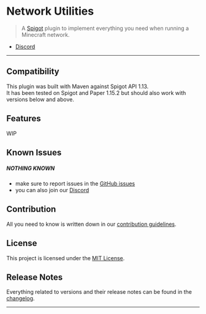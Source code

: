 # **Network Utilities**

> A [Spigot] plugin to implement everything you need when running a Minecraft network.

- [Discord]

---

## **Compatibility**
This plugin was built with Maven against Spigot API 1.13.<br>
It has been tested on Spigot and Paper 1.15.2 but should also work with versions below and above.


## **Features**

WIP


## **Known Issues**

##### NOTHING KNOWN
- make sure to report issues in the [GitHub issues][Issues]
- you can also join our [Discord]


## **Contribution**

All you need to know is written down in our [contribution guidelines][Contribution].


## **License**

This project is licensed under the [MIT License][License].


## **Release Notes**

Everything related to versions and their release notes can be found in the [changelog][Changelog].

---

<!-- Links -->
[Spigot]: https://www.spigotmc.org/
[Discord]: https://discordapp.com/invite/Q3qxws6
[releases]: https://github.com/RLNT/spigot-networkutilities/releases
[Issues]: https://github.com/RLNT/spigot-networkutilities/issues
[Contribution]: CONTRIBUTING.md
[License]: LICENSE.md
[Changelog]: CHANGELOG.md
